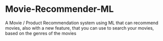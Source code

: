 # Movie-Recommender-ML
A Movie / Product Recommendation system using ML that can recommend movies, also with a new feature, that you can use to search your movies, based on the genres of the movies
